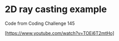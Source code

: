 # 2D ray casting example
Code from Coding Challenge 145


[https://www.youtube.com/watch?v=TOEi6T2mtHo]
